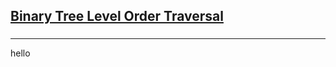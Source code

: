 <h2><a href="https://leetcode.com/problems/binary-tree-level-order-traversal/submissions/859112124/?envType=study-plan&id=data-structure-i">Binary Tree Level Order Traversal</a></h2><h3></h3><hr>hello